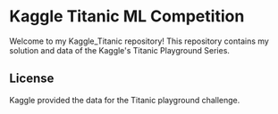# Kaggle Titanic ML Competition
Welcome to my Kaggle_Titanic repository!
This repository contains my solution and data of the Kaggle's Titanic Playground Series.
## License
Kaggle provided the data for the Titanic playground challenge.
